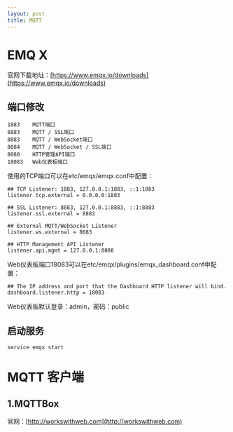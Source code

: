 ```yaml
---
layout: post
title: MQTT
---
```


# EMQ X

官网下载地址：[https://www.emqx.io/downloads](https://www.emqx.io/downloads)

## 端口修改


    1883	MQTT端口
    8883	MQTT / SSL端口
    8083	MQTT / WebSocket端口
    8084	MQTT / WebSocket / SSL端口
    8080	HTTP管理API端口
    18083	Web仪表板端口

使用的TCP端口可以在etc/emqx/emqx.conf中配置：

    ## TCP Listener: 1883, 127.0.0.1:1883, ::1:1883
    listener.tcp.external = 0.0.0.0:1883

    ## SSL Listener: 8883, 127.0.0.1:8883, ::1:8883
    listener.ssl.external = 8883

    ## External MQTT/WebSocket Listener
    listener.ws.external = 8083

    ## HTTP Management API Listener
    listener.api.mgmt = 127.0.0.1:8080

Web仪表板端口18083可以在etc/emqx/plugins/emqx_dashboard.conf中配置：

    ## The IP address and port that the Dashboard HTTP listener will bind.
    dashboard.listener.http = 18083

Web仪表板默认登录：admin，密码：public


## 启动服务

    service emqx start


# MQTT 客户端

## 1.MQTTBox

官网：[http://workswithweb.com](http://workswithweb.com)